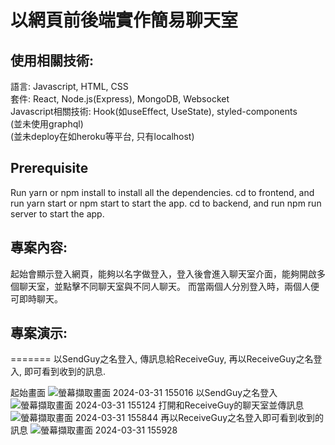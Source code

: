 # 以網頁前後端實作簡易聊天室

## 使用相關技術:
語言: Javascript, HTML, CSS  
套件: React, Node.js(Express), MongoDB, Websocket  
Javascript相關技術: Hook(如useEffect, UseState), styled-components    
(並未使用graphql)  
(並未deploy在如heroku等平台, 只有localhost)  

## Prerequisite
Run yarn or npm install to install all the dependencies.
cd to frontend, and run yarn start or npm start to start the app.
cd to backend, and run npm run server to start the app.

## 專案內容:
起始會顯示登入網頁，能夠以名字做登入，登入後會進入聊天室介面，能夠開啟多個聊天室，並點擊不同聊天室與不同人聊天。
而當兩個人分別登入時，兩個人便可即時聊天。

## 專案演示:
=======
以SendGuy之名登入, 傳訊息給ReceiveGuy, 再以ReceiveGuy之名登入, 即可看到收到的訊息.

起始畫面
![螢幕擷取畫面 2024-03-31 155016](https://github.com/Welonbai/wp1111/assets/62245152/391a8e40-cecc-43cb-850a-60d8dd5c7e2f)
以SendGuy之名登入
![螢幕擷取畫面 2024-03-31 155124](https://github.com/Welonbai/wp1111/assets/62245152/6d08516b-4d74-4732-ba84-045e1ac34598)
打開和ReceiveGuy的聊天室並傳訊息
![螢幕擷取畫面 2024-03-31 155844](https://github.com/Welonbai/wp1111/assets/62245152/a6e491dd-e2f1-4e44-ae04-182dce7954fa)
再以ReceiveGuy之名登入即可看到收到的訊息
![螢幕擷取畫面 2024-03-31 155928](https://github.com/Welonbai/wp1111/assets/62245152/27045652-6bf6-4ec9-9c40-127bd2c92d0b)

